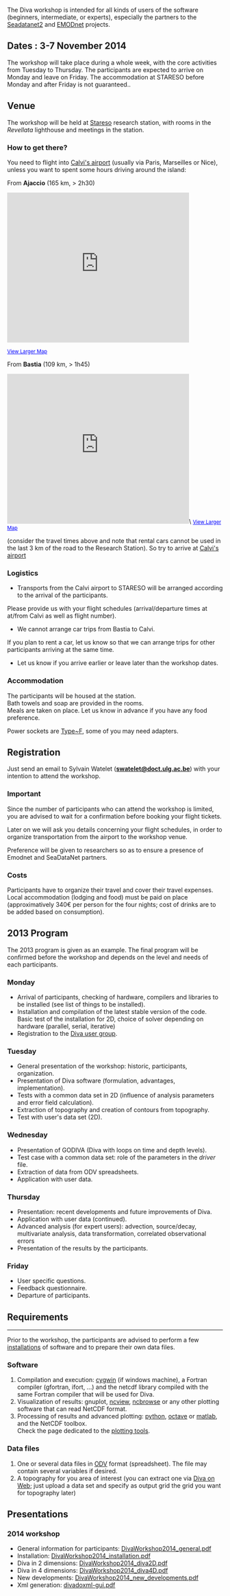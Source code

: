 The Diva workshop is intended for all kinds of users of the software
(beginners, intermediate, or experts), especially the partners to the [Seadatanet2](http://www.seadatanet.org/)
and [EMODnet](http://www.emodnet-chemistry.eu/portal/portal/) projects.

## Dates : 3-7 November 2014

The workshop will take place during a whole week, with the core
activities from Tuesday to Thursday.
The participants are expected to arrive on Monday and leave on Friday.
The accommodation at STARESO before Monday and after Friday is not
guaranteed..


## Venue

The workshop will be held at
[Stareso](http://www.stareso.ulg.ac.be/Stareso/Stareso.html/) research
station, with rooms in the *Revellata* lighthouse and meetings in the
station.

### How to get there?

You need to flight into [Calvi's
airport](http://www.calvi.aeroport.fr/AeroportCal/accueilAeroCal.php)
(usually via Paris, Marseilles or Nice), unless you want to spent some
hours driving around the island:

From **Ajaccio** (165 km, &gt; 2h30)

<html>
<iframe width="425" height="350" frameborder="0" scrolling="no" marginheight="0" marginwidth="0" src="https://maps.google.com/maps?f=d&amp;source=s_d&amp;saddr=Ajaccio,+France&amp;daddr=Calvi,+France&amp;hl=en&amp;geocode=Ff2ifwIdS1eFACmDI53Ss2naEjEAX5X9pRkIBA%3BFeOHiQId5p-FACnTQfdPaOvQEjGwVZX9pRkIBA&amp;aq=0&amp;oq=Calvi&amp;sll=41.919229,8.738635&amp;sspn=0.398009,0.891953&amp;t=h&amp;mra=ls&amp;ie=UTF8&amp;ll=42.287469,8.973083&amp;spn=0.711151,1.167297&amp;z=9&amp;output=embed"></iframe>

<small><a href="https://maps.google.com/maps?f=d&amp;source=embed&amp;saddr=Ajaccio,+France&amp;daddr=Calvi,+France&amp;hl=en&amp;geocode=Ff2ifwIdS1eFACmDI53Ss2naEjEAX5X9pRkIBA%3BFeOHiQId5p-FACnTQfdPaOvQEjGwVZX9pRkIBA&amp;aq=0&amp;oq=Calvi&amp;sll=41.919229,8.738635&amp;sspn=0.398009,0.891953&amp;t=h&amp;mra=ls&amp;ie=UTF8&amp;ll=42.287469,8.973083&amp;spn=0.711151,1.167297&amp;z=9" style="color:#0000FF;text-align:left">View
Larger Map</a></small>

</html>

From **Bastia** (109 km, &gt; 1h45)

<html>
<iframe width="425" height="350" frameborder="0" scrolling="no" marginheight="0" marginwidth="0" src="https://maps.google.com/maps?f=d&amp;source=s_d&amp;saddr=Bastia,+France&amp;daddr=Calvi,+France&amp;hl=en&amp;geocode=FUOCiwIdgTWQAClxCZuwAyTXEjGdK4qnWDnWEA%3BFeOHiQId5p-FACnTQfdPaOvQEjGwVZX9pRkIBA&amp;aq=0&amp;oq=Bas,+France&amp;sll=42.286453,8.973083&amp;sspn=0.791415,1.783905&amp;t=h&amp;mra=ls&amp;ie=UTF8&amp;ll=42.579791,9.102004&amp;spn=0.23507,0.697073&amp;output=embed"></iframe>\
<small><a href="https://maps.google.com/maps?f=d&amp;source=embed&amp;saddr=Bastia,+France&amp;daddr=Calvi,+France&amp;hl=en&amp;geocode=FUOCiwIdgTWQAClxCZuwAyTXEjGdK4qnWDnWEA%3BFeOHiQId5p-FACnTQfdPaOvQEjGwVZX9pRkIBA&amp;aq=0&amp;oq=Bas,+France&amp;sll=42.286453,8.973083&amp;sspn=0.791415,1.783905&amp;t=h&amp;mra=ls&amp;ie=UTF8&amp;ll=42.579791,9.102004&amp;spn=0.23507,0.697073" style="color:#0000FF;text-align:left">View
Larger Map</a></small>

</html>

(consider the travel times above and note that rental cars cannot be
used in the last 3 km of the road to the Research Station).
So try to arrive at [Calvi's
airport](http://www.calvi.aeroport.fr/AeroportCal/accueilAeroCal.php)

### Logistics

-   Transports from the Calvi airport to STARESO will be arranged
    according to the arrival of the participants.

Please provide us with your flight schedules (arrival/departure times at
at/from Calvi as well as flight number).

-   We cannot arrange car trips from Bastia to Calvi.

If you plan to rent a car, let us know so that we can arrange trips for
other participants arriving at the same time.

-   Let us know if you arrive earlier or leave later than the
    workshop dates.


### Accommodation

The participants will be housed at the station.\
Bath towels and soap are provided in the rooms.\
Meals are taken on place. Let us know in advance if you have any food
preference.

Power sockets are
[Type\~F](http://en.wikipedia.org/wiki/AC_power_plugs_and_sockets#CEE_7.2F5_.28French.29),
some of you may need adapters.

## Registration

Just send an email to Sylvain Watelet (**swatelet@doct.ulg.ac.be**) with
your intention to attend the workshop.

### Important

Since the number of participants who can attend the workshop is limited,
you are advised to wait for a confirmation before booking your flight
tickets.

Later on we will ask you details concerning your flight schedules, in
order to organize transportation from the airport to the workshop
venue.

Preference will be given to researchers so as to ensure a presence of
Emodnet and SeaDataNet partners.

### Costs

Participants have to organize their travel and cover their travel
expenses.       
Local accommodation (lodging and food) must be paid on place
(approximatively 340€ per person for the four nights; cost of drinks are
to be added based on consumption).

## 2013 Program

The 2013 program is given as an example. The final program will be
confirmed before the workshop and depends on the level and needs of each
participants.

### Monday

-   Arrival of participants, checking of hardware, compilers and
    libraries to be installed (see list of things to be installed).
-   Installation and compilation of the latest stable version of
    the code. Basic test of the installation for 2D, choice of solver
    depending on hardware (parallel, serial, iterative)
-   Registration to the [Diva user
    group](https://groups.google.com/forum/#!forum/diva_users).

### Tuesday

-   General presentation of the workshop: historic,
    participants, organization.
-   Presentation of Diva software (formulation,
    advantages, implementation).
-   Tests with a common data set in 2D (influence of analysis parameters
    and error field calculation).
-   Extraction of topography and creation of contours from topography.
-   Test with user's data set (2D).

### Wednesday

-   Presentation of GODIVA (Diva with loops on time and depth levels).
-   Test case with a common data set: role of the parameters in the
    *driver* file.
-   Extraction of data from ODV spreadsheets.
-   Application with user data.

### Thursday

-   Presentation: recent developments and future improvements of Diva.
-   Application with user data (continued).
-   Advanced analysis (for expert users): advection, source/decay,
    multivariate analysis, data transformation, correlated observational
    errors
-   Presentation of the results by the participants.

### Friday

-   User specific questions.
-   Feedback questionnaire.
-   Departure of participants.

## Requirements
------------

Prior to the workshop, the participants are advised to perform a few
[installations](http://modb.oce.ulg.ac.be/mediawiki/index.php/Diva_installation)
of software and to prepare their own data files.

### Software

1.  Compilation and execution: [cygwin](http://www.cygwin.com/) (if
    windows machine), a Fortran compiler (gfortran, ifort, …) and the
    netcdf library compiled with the same Fortran compiler that will be
    used for Diva.
2.  Visualization of results: gnuplot,
    [ncview](http://meteora.ucsd.edu/~pierce/ncview_home_page.html),
    [ncbrowse](http://www.epic.noaa.gov/java/ncBrowse/) or any other
    plotting software that can read NetCDF format.
3.  Processing of results and advanced plotting:
    [python](http://www.python.org/),
    [octave](http://www.gnu.org/software/octave/) or
    [matlab](http://www.mathworks.es/products/matlab/), and the NetCDF
    toolbox.\
    Check the page dedicated to the [plotting
    tools](http://modb.oce.ulg.ac.be/mediawiki/index.php/DIVA#Plotting_tools).

### Data files

1.  One or several data files in [ODV](http://odv.awi.de/)
    format (spreadsheet). The file may contain several variables
    if desired.
2.  A topography for you area of interest (you can extract one via [Diva
    on Web](http://gher-diva.phys.ulg.ac.be/web-vis-test/diva.html);
    just upload a data set and specify as output grid the grid you want
    for topography later)

## Presentations

### 2014 workshop

-   General information for participants:
    [DivaWorkshop2014_general.pdf](http://orbi.ulg.ac.be/retrieve/318438/355910/DivaWorkshop2014_general.pdf)
-   Installation:
    [DivaWorkshop2014_installation.pdf](http://orbi.ulg.ac.be/retrieve/318439/355910/DivaWorkshop2014_installation.pdf)
-   Diva in 2 dimensions:
    [DivaWorkshop2014_diva2D.pdf](http://orbi.ulg.ac.be/retrieve/318440/355910/DivaWorkshop2014_diva2D.pdf)
-   Diva in 4 dimensions:
    [DivaWorkshop2014_diva4D.pdf](http://orbi.ulg.ac.be/retrieve/318441/355910/DivaWorkshop2014_diva4D.pdf)
-   New developments:
    [DivaWorkshop2014_new_developments.pdf](http://orbi.ulg.ac.be/retrieve/318442/355910/DivaWorkshop2014_new_developments.pdf)
-   Xml generation:
    [divadoxml-gui.pdf](http://modb.oce.ulg.ac.be/mediawiki/upload/DIVA/talks/divadoxml-gui.pdf)
